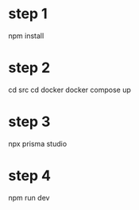 # step 1
npm install
# step 2
cd src
cd docker
docker compose up
# step 3
npx prisma studio
# step 4
npm run dev
